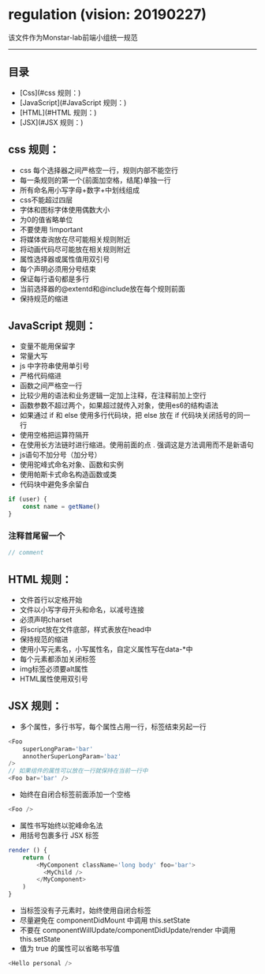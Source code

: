 regulation (vision: 20190227)
===========================
该文件作为Monstar-lab前端小组统一规范

****

## 目录
* [Css](#css 规则：)
* [JavaScript](#JavaScript 规则：)
* [HTML](#HTML 规则：)
* [JSX](#JSX 规则：)

css 规则：
------
- css 每个选择器之间严格空一行，规则内部不能空行
- 每一条规则的第一个{前面加空格，结尾}单独一行
- 所有命名用小写字母+数字+中划线组成
- css不能超过四层
- 字体和图标字体使用偶数大小
- 为0的值省略单位
- 不要使用 !important
- 将媒体查询放在尽可能相关规则附近
- 将动画代码尽可能放在相关规则附近
- 属性选择器或属性值用双引号
- 每个声明必须用分号结束
- 保证每行语句都是多行
- 当前选择器的@extentd和@include放在每个规则前面
- 保持规范的缩进


JavaScript 规则：
------
- 变量不能用保留字
- 常量大写
- js 中字符串使用单引号
- 严格代码缩进
- 函数之间严格空一行
- 比较少用的语法和业务逻辑一定加上注释，在注释前加上空行
- 函数参数不超过两个，如果超过就传入对象，使用es6的结构语法
- 如果通过 if 和 else 使用多行代码块，把 else 放在 if 代码块关闭括号的同一行
- 使用空格把运算符隔开
- 在使用长方法链时进行缩进。使用前面的点 . 强调这是方法调用而不是新语句
- js语句不加分号（加分号）
- 使用驼峰式命名对象、函数和实例
- 使用帕斯卡式命名构造函数或类
- 代码块中避免多余留白
```javascript
if (user) {
    const name = getName()
}
```
### 注释首尾留一个
```javascript
// comment
```


HTML 规则：
------
- 文件首行以<!DOCTYPE …>定格开始
- 文件以小写字母开头和命名，以减号连接
- 必须声明charset
- 将script放在文件底部，样式表放在head中
- 保持规范的缩进
- 使用小写元素名，小写属性名，自定义属性写在data-*中
- 每个元素都添加关闭标签
- img标签必须要alt属性
- HTML属性使用双引号


JSX 规则：
------
- 多个属性，多行书写，每个属性占用一行，标签结束另起一行
```javascript
<Foo
    superLongParam='bar'
    annotherSuperLongParam='baz'
/>
// 如果组件的属性可以放在一行就保持在当前一行中
<Foo bar='bar' />
```
- 始终在自闭合标签前面添加一个空格
```javascript
<Foo />
```
- 属性书写始终以驼峰命名法
- 用括号包裹多行 JSX 标签
```javascript
render () {
    return (
        <MyComponent className='long body' foo='bar'>
          <MyChild />
        </MyComponent>
    )
}
```
- 当标签没有子元素时，始终使用自闭合标签
- 尽量避免在 componentDidMount 中调用 this.setState
- 不要在 componentWillUpdate/componentDidUpdate/render 中调用 this.setState
- 值为 true 的属性可以省略书写值
```javascript
<Hello personal />
```
